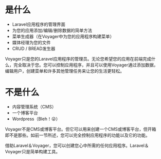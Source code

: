 # 是什么

* Laravel应用程序的管理界面
* 为您的应用添加/编辑/删除数据的简单方法
* 菜单生成器（在Voyager中为您的应用程序构建菜单）
* 媒体经理为您的文件
* CRUD / BREAD发生器

Voyager只是您的Laravel应用程序的管理员。无论您希望您的应用在前端完成什么，完全取决于您。您可以控制应用程序，并且可以使用Voyager通过添加数据，编辑用户，创建菜单和许多其他管理任务来让您的生活更轻松。

# 不是什么

* 内容管理系统（CMS）
* 一个博客平台
* Wordpress（Bleh！😜）

Voyager不是CMS或博客平台。但它可以用来创建一个CMS或博客平台，但开箱即不是那些。如前一节所述，您可以完全控制应用程序的功能以及它的功能。

借助Laravel＆Voyager，您可以创建您心中所需的任何应用程序。Laravel＆Voyager只是简单构建工具。

